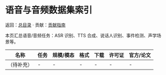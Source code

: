 # 语音与音频数据集索引

返回：[总目录](../README.md) · 贡献：[贡献指南](../contribute.md)

本页汇总语音/音频任务：ASR 识别、TTS 合成、说话人识别、事件检测、声学场景等。

| 名称 | 任务 | 规模/模态 | 格式 | 下载 | 许可证 | 官方/论文 |
| --- | --- | --- | --- | --- | --- | --- |
| （待补充） | - | - | - | - | - | - |


